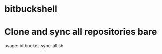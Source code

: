 bitbuckshell
============

# Clone and sync all repositories bare

  usage: bitbucket-sync-all.sh <username> <apikey>
